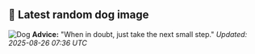 ## 🐶 Latest random dog image
![Dog](https://images.dog.ceo/breeds/mexicanhairless/n02113978_1632.jpg)
**Advice:** "When in doubt, just take the next small step."
*Updated: 2025-08-26 07:36 UTC*
